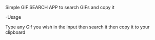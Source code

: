 Simple GIF SEARCH APP to search GIFs and copy it


-Usage 

Type any Gif you wish in the input then search it then copy it to your clipboard
